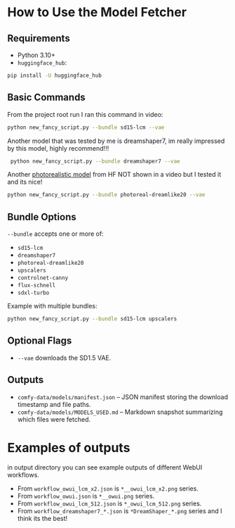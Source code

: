 # How to Use the Model Fetcher

## Requirements
- Python 3.10+
- `huggingface_hub`:
```bash
pip install -U huggingface_hub
```

## Basic Commands
From the project root run I ran this command in video:
```bash
python new_fancy_script.py --bundle sd15-lcm --vae
```
Another model that was tested by me is dreamshaper7, im really impressed by this model, highly recommend!!!
```bash
 python new_fancy_script.py --bundle dreamshaper7 --vae
```
Another [photorealistic model](https://huggingface.co/dreamlike-art/dreamlike-photoreal-2.0) from HF NOT shown in a video but I tested it and its nice!
```bash
python new_fancy_script.py --bundle photoreal-dreamlike20 --vae
```

## Bundle Options
`--bundle` accepts one or more of:
- `sd15-lcm`
- `dreamshaper7`
- `photoreal-dreamlike20`
- `upscalers`
- `controlnet-canny`
- `flux-schnell`
- `sdxl-turbo`

Example with multiple bundles:
```bash
python new_fancy_script.py --bundle sd15-lcm upscalers
```

## Optional Flags
- `--vae` downloads the SD1.5 VAE.

## Outputs
- `comfy-data/models/manifest.json` – JSON manifest storing the download timestamp and file paths.
- `comfy-data/models/MODELS_USED.md` – Markdown snapshot summarizing which files were fetched.



# Examples of outputs

in output directory you can see example outputs of different WebUI workflows.
- From `workflow_owui_lcm_x2.json` is `*__owui_lcm_x2.png` series.
- From `workflow_owui.json` is `*__owui.png` series.
- From `workflow_owui_lcm_512.json` is `*_owui_lcm_512.png` series.
- From `workflow_dreamshaper7_*.json` is `*DreamShaper_*.png` series and I think its the best!
